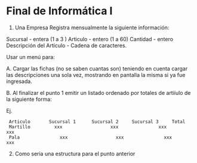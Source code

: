 # Final de  Informática I     

1. Una Empresa Registra mensualmente la siguiente información:

  Sucursal - entera (1 a 3 )
  Articulo - entero (1 a 60)
  Cantidad - entero
  Descripción del Artículo - Cadena de caracteres.

Usar un menú para:

A. Cargar las fichas (no se saben cuantas son) teniendo en cuenta cargar las descripciones una sola vez, mostrando en pantalla la misma si ya fue ingresada.

B. Al finalizar el punto 1 emitir un listado ordenado por totales de artiíulo de la siguiente forma:

Ej.
```
 Articulo       Sucursal 1      Sucursal 2     Sucursal 3     Total
 Martillo         xxx                  xxx               xxx              xxx
 Pala               xxx                  xxx               xxx              xxx
```
2. Como seria una estructura para el punto anterior
